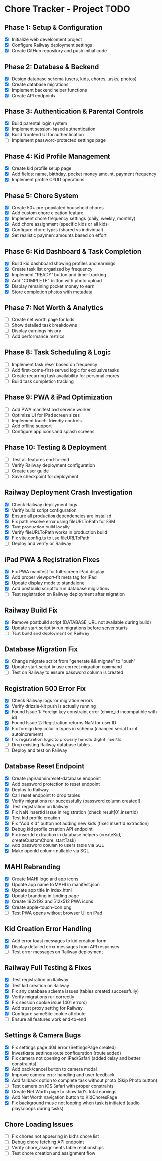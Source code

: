 # Chore Tracker - Project TODO

## Phase 1: Setup & Configuration
- [x] Initialize web development project
- [x] Configure Railway deployment settings
- [x] Create GitHub repository and push initial code

## Phase 2: Database & Backend
- [x] Design database schema (users, kids, chores, tasks, photos)
- [x] Create database migrations
- [x] Implement backend helper functions
- [x] Create API endpoints

## Phase 3: Authentication & Parental Controls
- [x] Build parental login system
- [x] Implement session-based authentication
- [x] Build frontend UI for authentication
- [ ] Implement password-protected settings page

## Phase 4: Kid Profile Management
- [x] Create kid profile setup page
- [x] Add fields: name, birthday, pocket money amount, payment frequency
- [x] Implement profile CRUD operations

## Phase 5: Chore System
- [x] Create 50+ pre-populated household chores
- [x] Add custom chore creation feature
- [x] Implement chore frequency settings (daily, weekly, monthly)
- [x] Add chore assignment (specific kids or all kids)
- [x] Configure chore types (shared vs individual)
- [x] Set realistic payment amounts based on effort

## Phase 6: Kid Dashboard & Task Completion
- [x] Build kid dashboard showing profiles and earnings
- [x] Create task list organized by frequency
- [x] Implement "READY" button and timer tracking
- [x] Add "COMPLETE" button with photo upload
- [x] Display remaining pocket money to earn
- [x] Store completion photos with metadata

## Phase 7: Net Worth & Analytics
- [ ] Create net worth page for kids
- [ ] Show detailed task breakdowns
- [ ] Display earnings history
- [ ] Add performance metrics

## Phase 8: Task Scheduling & Logic
- [ ] Implement task reset based on frequency
- [ ] Add first-come-first-served logic for exclusive tasks
- [ ] Create recurring task availability for personal chores
- [ ] Build task completion tracking

## Phase 9: PWA & iPad Optimization
- [ ] Add PWA manifest and service worker
- [ ] Optimize UI for iPad screen sizes
- [ ] Implement touch-friendly controls
- [ ] Add offline support
- [ ] Configure app icons and splash screens

## Phase 10: Testing & Deployment
- [ ] Test all features end-to-end
- [ ] Verify Railway deployment configuration
- [ ] Create user guide
- [ ] Save checkpoint for deployment

## Railway Deployment Crash Investigation
- [x] Check Railway deployment logs
- [x] Verify build script configuration
- [x] Ensure all production dependencies are installed
- [x] Fix path.resolve error using fileURLToPath for ESM
- [x] Test production build locally
- [x] Verify fileURLToPath works in production build
- [x] Fix vite.config.ts to use fileURLToPath
- [ ] Deploy and verify on Railway

## iPad PWA & Registration Fixes
- [x] Fix PWA manifest for full-screen iPad display
- [x] Add proper viewport-fit meta tag for iPad
- [x] Update display mode to standalone
- [x] Add postbuild script to run database migrations
- [ ] Test registration on Railway deployment after migration

## Railway Build Fix
- [x] Remove postbuild script (DATABASE_URL not available during build)
- [x] Update start script to run migrations before server starts
- [ ] Test build and deployment on Railway

## Database Migration Fix
- [x] Change migrate script from "generate && migrate" to "push"
- [x] Update start script to use correct migration command
- [ ] Test on Railway to ensure password column is created

## Registration 500 Error Fix
- [x] Check Railway logs for migration errors
- [x] Verify drizzle-kit push is actually running
- [x] Found Issue 1: Foreign key constraint error (chore_id incompatible with id)
- [x] Found Issue 2: Registration returns NaN for user ID
- [x] Fix foreign key column types in schema (changed serial to int autoincrement)
- [x] Fix registration logic to properly handle BigInt insertId
- [ ] Drop existing Railway database tables
- [ ] Deploy and test on Railway

## Database Reset Endpoint
- [x] Create /api/admin/reset-database endpoint
- [x] Add password protection to reset endpoint
- [x] Deploy to Railway
- [x] Call reset endpoint to drop tables
- [x] Verify migrations run successfully (password column created!)
- [x] Test registration on Railway
- [x] Fix NaN insertId issue in registration (check result[0].insertId)
- [x] Test kid profile creation
- [x] Fix "Add Kid" button not adding new kids (fixed insertId extraction)
- [x] Debug kid profile creation API endpoint
- [x] Fix insertId extraction in database helpers (createKid, createCustomChore, startTask)
- [x] Add password column to users table via SQL
- [x] Make openId column nullable via SQL

## MAHI Rebranding
- [x] Create MAHI logo and app icons
- [x] Update app name to MAHI in manifest.json
- [x] Update app title in index.html
- [x] Update branding in landing page
- [x] Create 192x192 and 512x512 PWA icons
- [x] Create apple-touch-icon.png
- [ ] Test PWA opens without browser UI on iPad

## Kid Creation Error Handling
- [x] Add error toast messages to kid creation form
- [x] Display detailed error messages from API responses
- [ ] Test error messages on Railway deployment

## Railway Full Testing & Fixes
- [x] Test registration on Railway
- [x] Test kid creation on Railway
- [x] Fix any database schema issues (tables created successfully)
- [x] Verify migrations run correctly
- [x] Fix session cookie issue (401 errors)
- [x] Add trust proxy setting for Railway
- [x] Configure sameSite cookie attribute
- [ ] Ensure all features work end-to-end

## Settings & Camera Bugs
- [x] Fix settings page 404 error (SettingsPage created)
- [x] Investigate settings route configuration (route added)
- [x] Fix camera not opening on iPad/Safari (added delay and better constraints)
- [x] Add back/cancel button to camera modal
- [x] Improve camera error handling and user feedback
- [x] Add fallback option to complete task without photo (Skip Photo button)
- [ ] Test camera on iOS Safari with proper constraints
- [x] Create Net Worth page to show kid's total earnings
- [x] Add Net Worth navigation button to KidChoresPage
- [x] Fix background music not looping when task is initiated (audio plays/loops during tasks)

## Chore Loading Issues
- [ ] Fix chores not appearing in kid's chore list
- [ ] Debug chore fetching API endpoint
- [ ] Verify chore_assignments table relationships
- [ ] Test chore creation and assignment flow
